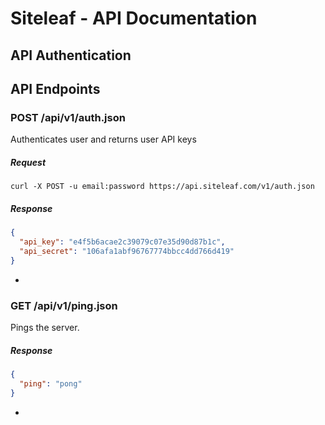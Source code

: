 
# Siteleaf - API Documentation
## API Authentication
## API Endpoints
### POST /api/v1/auth.json
Authenticates user and returns user API keys

##### Request
```shell
curl -X POST -u email:password https://api.siteleaf.com/v1/auth.json
```

##### Response
```json
{
  "api_key": "e4f5b6acae2c39079c07e35d90d87b1c",
  "api_secret": "106afa1abf96767774bbcc4dd766d419"
}
```

-
### GET /api/v1/ping.json
Pings the server.

##### Response
```json
{
  "ping": "pong"
}
```

-
